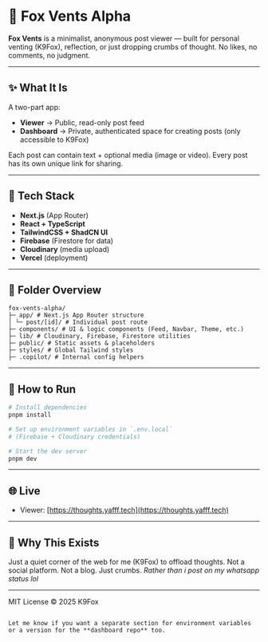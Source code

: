 # 🦊 Fox Vents Alpha

**Fox Vents** is a minimalist, anonymous post viewer — built for personal venting (K9Fox), reflection, or just dropping crumbs of thought. No likes, no comments, no judgment.

---

## ✨ What It Is

A two-part app:

- **Viewer** → Public, read-only post feed
- **Dashboard** → Private, authenticated space for creating posts (only accessible to K9Fox)

Each post can contain text + optional media (image or video). Every post has its own unique link for sharing.

---

## 🔧 Tech Stack

- **Next.js** (App Router)
- **React + TypeScript**
- **TailwindCSS + ShadCN UI**
- **Firebase** (Firestore for data)
- **Cloudinary** (media upload)
- **Vercel** (deployment)

---

## 📁 Folder Overview

```
fox-vents-alpha/
├─ app/ # Next.js App Router structure
│ └─ post/[id]/ # Individual post route
├─ components/ # UI & logic components (Feed, Navbar, Theme, etc.)
├─ lib/ # Cloudinary, Firebase, Firestore utilities
├─ public/ # Static assets & placeholders
├─ styles/ # Global Tailwind styles
├─ .copilot/ # Internal config helpers
```


---

## 🚀 How to Run

```bash
# Install dependencies
pnpm install

# Set up environment variables in `.env.local`
# (Firebase + Cloudinary credentials)

# Start the dev server
pnpm dev
```

---

## 🌐 Live

* Viewer: [https://thoughts.yafff.tech](https://thoughts.yafff.tech)

---

## 🧠 Why This Exists

Just a quiet corner of the web for me (K9Fox) to offload thoughts.
Not a social platform. Not a blog. Just crumbs.
*Rather than i post on my whatsapp status lol*

---

MIT License
© 2025 K9Fox

```

Let me know if you want a separate section for environment variables or a version for the **dashboard repo** too.
```

